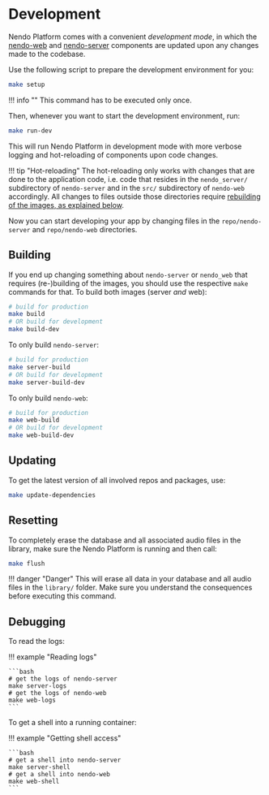 # Development

Nendo Platform comes with a convenient _development mode_, in which the [nendo-web](web/index.md) and [nendo-server](server/index.md) components are updated upon any changes made to the codebase.

Use the following script to prepare the development environment for you:

```bash
make setup
```

!!! info ""
    This command has to be executed only once.

Then, whenever you want to start the development environment, run:

```bash
make run-dev
```

This will run Nendo Platform in development mode with more verbose logging and hot-reloading of components upon code changes.

!!! tip "Hot-reloading"
    The hot-reloading only works with changes that are done to the application code, i.e. code that resides in the `nendo_server/` subdirectory of `nendo-server` and in the `src/` subdirectory of `nendo-web` accordingly. All changes to files outside those directories require [rebuilding of the images, as explained below](#building).

Now you can start developing your app by changing files in the `repo/nendo-server` and `repo/nendo-web` directories.

## Building

If you end up changing something about `nendo-server` or `nendo_web` that requires (re-)building of the images, you should use the respective `make` commands for that. To build both images (server _and_ web):

```bash
# build for production
make build
# OR build for development
make build-dev
```

To only build `nendo-server`:

```bash
# build for production
make server-build
# OR build for development
make server-build-dev
```

To only build `nendo-web`:

```bash
# build for production
make web-build
# OR build for development
make web-build-dev
```

## Updating

To get the latest version of all involved repos and packages, use:

```bash
make update-dependencies
```

## Resetting

To completely erase the database and all associated audio files in the library, make sure the Nendo Platform is running and then call:

```bash
make flush
```

!!! danger "Danger"
    This will erase all data in your database and all audio files in the `library/` folder. Make sure you understand the consequences before executing this command.

## Debugging

To read the logs:

!!! example "Reading logs"

    ```bash
    # get the logs of nendo-server
    make server-logs
    # get the logs of nendo-web
    make web-logs
    ```

To get a shell into a running container:

!!! example "Getting shell access"

    ```bash
    # get a shell into nendo-server
    make server-shell
    # get a shell into nendo-web
    make web-shell
    ```
